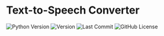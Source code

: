 # Text-to-Speech Converter

![Python Version](https://img.shields.io/badge/python-3.8%2B-blue)
![Version](https://img.shields.io/badge/version-1.0.0-brightgreen)
![Last Commit](https://img.shields.io/github/last-commit/CraftedByCode/text_to_speech)
![GitHub License](https://img.shields.io/github/license/CraftedByCode/text_to_speech)
